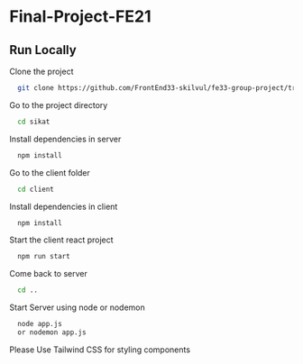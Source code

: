 # Final-Project-FE21

## Run Locally

Clone the project

```bash
  git clone https://github.com/FrontEnd33-skilvul/fe33-group-project/tree/main/sikat
```

Go to the project directory

```bash
  cd sikat
```

Install dependencies in server

```bash
  npm install
```
Go to the client folder

```bash
  cd client
```
Install dependencies in client

```bash
  npm install
```

Start the client react project

```bash
  npm run start
```

Come back to server

```bash
  cd ..
```
Start Server using node or nodemon

```bash
  node app.js 
  or nodemon app.js
```


Please Use Tailwind CSS for styling components


